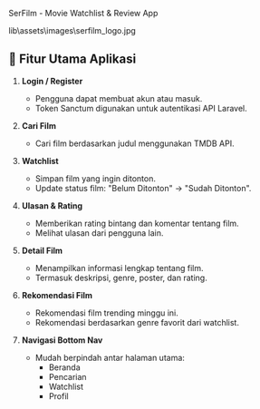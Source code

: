 SerFilm - Movie Watchlist & Review App

lib\assets\images\serfilm_logo.jpg

## 🎯 Fitur Utama Aplikasi

1. **Login / Register**
   - Pengguna dapat membuat akun atau masuk.
   - Token Sanctum digunakan untuk autentikasi API Laravel.

2. **Cari Film**
   - Cari film berdasarkan judul menggunakan TMDB API.

3. **Watchlist**
   - Simpan film yang ingin ditonton.
   - Update status film: "Belum Ditonton" → "Sudah Ditonton".

4. **Ulasan & Rating**
   - Memberikan rating bintang dan komentar tentang film.
   - Melihat ulasan dari pengguna lain.

5. **Detail Film**
   - Menampilkan informasi lengkap tentang film.
   - Termasuk deskripsi, genre, poster, dan rating.

6. **Rekomendasi Film**
   - Rekomendasi film trending minggu ini.
   - Rekomendasi berdasarkan genre favorit dari watchlist.

7. **Navigasi Bottom Nav**
   - Mudah berpindah antar halaman utama:
     - Beranda
     - Pencarian
     - Watchlist
     - Profil